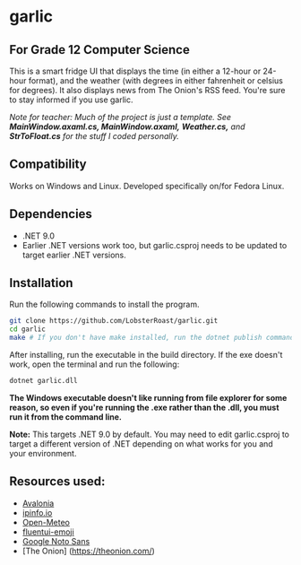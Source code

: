 # garlic
## For Grade 12 Computer Science
This is a smart fridge UI that displays the time (in either a 12-hour or 24-hour format), and the weather (with degrees in either fahrenheit or celsius for degrees).
It also displays news from The Onion's RSS feed. You're sure to stay informed if you use garlic.

*Note for teacher: Much of the project is just a template. See **MainWindow.axaml.cs, MainWindow.axaml,** **Weather.cs,** and **StrToFloat.cs** for the stuff I coded personally.*

## Compatibility
Works on Windows and Linux. Developed specifically on/for Fedora Linux.

## Dependencies
- .NET 9.0
-   Earlier .NET versions work too, but garlic.csproj needs to be updated to target earlier .NET versions.

## Installation
Run the following commands to install the program.
```bash
git clone https://github.com/LobsterRoast/garlic.git
cd garlic
make # If you don't have make installed, run the dotnet publish command inside the Makefile
```
After installing, run the executable in the build directory. If the exe doesn't work, open the terminal and run the following:
```bash
dotnet garlic.dll
```
**The Windows executable doesn't like running from file explorer for some reason, so even if you're running the .exe rather than the .dll, you must run it from the command line.**


**Note:** This targets  .NET 9.0 by default. You may need to edit garlic.csproj to target a different version of .NET depending on what works for you and your environment.

## Resources used:
- [Avalonia](https://avaloniaui.net/)
- [ipinfo.io](https://ipinfo.io/)
- [Open-Meteo](https://open-meteo.com/)
- [fluentui-emoji](https://github.com/microsoft/fluentui-emoji)
- [Google Noto Sans](https://fonts.google.com/noto/specimen/Noto+Sans)
- [The Onion] (https://theonion.com/)
